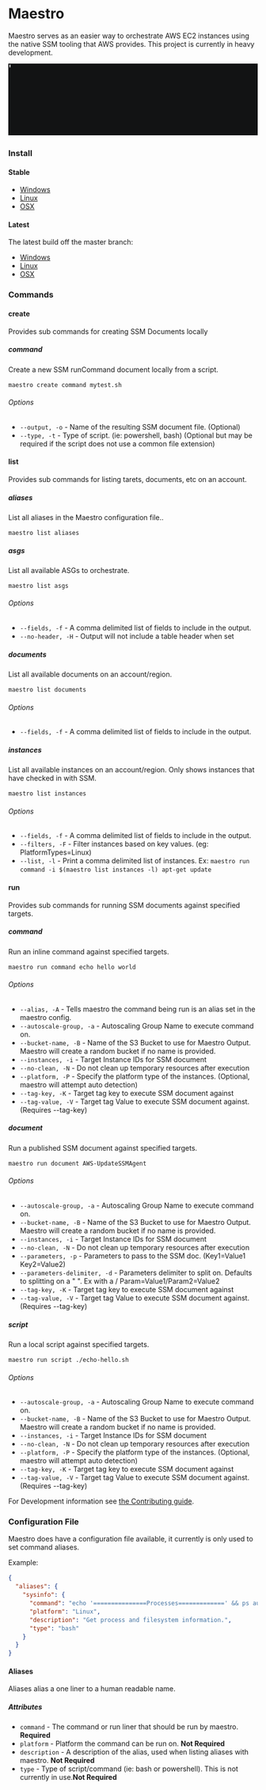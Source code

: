 Maestro
=======
Maestro serves as an easier way to orchestrate AWS EC2 instances
using the native SSM tooling that AWS provides. This project is
currently in heavy development.

![alt text](demo.gif)

### Install
#### Stable
* [Windows](https://maestro.rax.io/v0.1.0/maestro-windows.zip)
* [Linux](https://maestro.rax.io/v0.1.0/maestro-linux.zip)
* [OSX](https://maestro.rax.io/v0.1.0/maestro-darwin.zip)

#### Latest
The latest build off the master branch:

* [Windows](https://maestro.rax.io/latest/maestro-windows.zip)
* [Linux](https://maestro.rax.io/latest/maestro-linux.zip)
* [OSX](https://maestro.rax.io/latest/maestro-darwin.zip)

### Commands
#### create
Provides sub commands for creating SSM Documents locally

##### command
Create a new SSM runCommand document locally from a script.

```shell
maestro create command mytest.sh
```

###### Options
* `--output, -o` - Name of the resulting SSM document file. (Optional)
* `--type, -t` - Type of script. (ie: powershell, bash) (Optional but may be required if
  the script does not use a common file extension)

#### list
Provides sub commands for listing tarets, documents, etc on an account.

##### aliases
List all aliases in the Maestro configuration file..

```shell
maestro list aliases
```

##### asgs
List all available ASGs to orchestrate.

```shell
maestro list asgs
```

###### Options
* `--fields, -f` - A comma delimited list of fields to include in the output.
* `--no-header, -H` - Output will not include a table header when set

##### documents
List all available documents on an account/region.

```shell
maestro list documents
```

###### Options
* `--fields, -f` - A comma delimited list of fields to include in the output.

##### instances
List all available instances on an account/region. Only shows instances that have
checked in with SSM.

```shell
maestro list instances
```

###### Options
* `--fields, -f` - A comma delimited list of fields to include in the output.
* `--filters, -F` - Filter instances based on key values. (eg: PlatformTypes=Linux)
* `--list, -l` - Print a comma delimited list of instances. Ex: `maestro run command -i $(maestro list instances -l) apt-get update`

#### run
Provides sub commands for running SSM documents against specified targets.

##### command
Run an inline command against specified targets.

```shell
maestro run command echo hello world
```

###### Options
* `--alias, -A` - Tells maestro the command being run is an alias set in the maestro config.
* `--autoscale-group, -a` - Autoscaling Group Name to execute command on.
* `--bucket-name, -B` - Name of the S3 Bucket to use for Maestro Output. Maestro will create
  a random bucket if no name is provided.
* `--instances, -i` - Target Instance IDs for SSM document
* `--no-clean, -N` - Do not clean up temporary resources after execution
* `--platform, -P` - Specify the platform type of the instances. (Optional, maestro will attempt
  auto detection)
* `--tag-key, -K` - Target tag key to execute SSM document against
* `--tag-value, -V` - Target tag Value to execute SSM document against. (Requires --tag-key)

##### document
Run a published SSM document against specified targets.

```shell
maestro run document AWS-UpdateSSMAgent
```

###### Options
* `--autoscale-group, -a` - Autoscaling Group Name to execute command on.
* `--bucket-name, -B` - Name of the S3 Bucket to use for Maestro Output. Maestro will create
  a random bucket if no name is provided.
* `--instances, -i` - Target Instance IDs for SSM document
* `--no-clean, -N` - Do not clean up temporary resources after execution
* `--parameters, -p` - Parameters to pass to the SSM doc. (Key1=Value1 Key2=Value2)
* `--parameters-delimiter, -d` - Parameters delimiter to split on. Defaults to splitting on a " ".
  Ex with a / Param=Value1/Param2=Value2
* `--tag-key, -K` - Target tag key to execute SSM document against
* `--tag-value, -V` - Target tag Value to execute SSM document against. (Requires --tag-key)

##### script
Run a local script against specified targets.

```shell
maestro run script ./echo-hello.sh
```

###### Options
* `--autoscale-group, -a` - Autoscaling Group Name to execute command on.
* `--bucket-name, -B` - Name of the S3 Bucket to use for Maestro Output. Maestro will create
  a random bucket if no name is provided.
* `--instances, -i` - Target Instance IDs for SSM document
* `--no-clean, -N` - Do not clean up temporary resources after execution
* `--platform, -P` - Specify the platform type of the instances. (Optional, maestro will attempt
  auto detection)
* `--tag-key, -K` - Target tag key to execute SSM document against
* `--tag-value, -V` - Target tag Value to execute SSM document against. (Requires --tag-key)

For Development information see [the Contributing guide](CONTRIBUTING.md).

### Configuration File
Maestro does have a configuration file available, it currently is only used to set command
aliases.

Example:
```json
{
  "aliases": {
    "sysinfo": {
      "command": "echo '===============Processes=============' && ps aux && echo '========================Filesystem===================' && df -h",
      "platform": "Linux",
      "description": "Get process and filesystem information.",
      "type": "bash"
    }
  }
}
```

#### Aliases
Aliases alias a one liner to a human readable name.

##### Attributes
* `command` - The command or run liner that should be run by maestro. **Required**
* `platform` - Platform the command can be run on. **Not Required**
* `description` - A description of the alias, used when listing aliases with maestro. **Not Required**
* `type` - Type of script/command (ie: bash or powershell). This is not currently in use.**Not Required**
